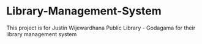 # Library-Management-System
This project is for Justin Wijewardhana Public Library - Godagama for their library management system
